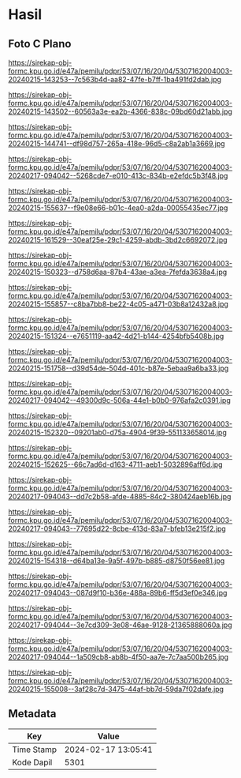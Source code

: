 # Hasil

## Foto C Plano

https://sirekap-obj-formc.kpu.go.id/e47a/pemilu/pdpr/53/07/16/20/04/5307162004003-20240215-143253--7c563b4d-aa82-47fe-b7ff-1ba491fd2dab.jpg

https://sirekap-obj-formc.kpu.go.id/e47a/pemilu/pdpr/53/07/16/20/04/5307162004003-20240215-143502--60563a3e-ea2b-4366-838c-09bd60d21abb.jpg

https://sirekap-obj-formc.kpu.go.id/e47a/pemilu/pdpr/53/07/16/20/04/5307162004003-20240215-144741--df98d757-265a-418e-96d5-c8a2ab1a3669.jpg

https://sirekap-obj-formc.kpu.go.id/e47a/pemilu/pdpr/53/07/16/20/04/5307162004003-20240217-094042--5268cde7-e010-413c-834b-e2efdc5b3f48.jpg

https://sirekap-obj-formc.kpu.go.id/e47a/pemilu/pdpr/53/07/16/20/04/5307162004003-20240215-155637--f9e08e66-b01c-4ea0-a2da-00055435ec77.jpg

https://sirekap-obj-formc.kpu.go.id/e47a/pemilu/pdpr/53/07/16/20/04/5307162004003-20240215-161529--30eaf25e-29c1-4259-abdb-3bd2c6692072.jpg

https://sirekap-obj-formc.kpu.go.id/e47a/pemilu/pdpr/53/07/16/20/04/5307162004003-20240215-150323--d758d6aa-87b4-43ae-a3ea-7fefda3638a4.jpg

https://sirekap-obj-formc.kpu.go.id/e47a/pemilu/pdpr/53/07/16/20/04/5307162004003-20240215-155857--c8ba7bb8-be22-4c05-a471-03b8a12432a8.jpg

https://sirekap-obj-formc.kpu.go.id/e47a/pemilu/pdpr/53/07/16/20/04/5307162004003-20240215-151324--e7651119-aa42-4d21-b144-4254bfb5408b.jpg

https://sirekap-obj-formc.kpu.go.id/e47a/pemilu/pdpr/53/07/16/20/04/5307162004003-20240215-151758--d39d54de-504d-401c-b87e-5ebaa9a6ba33.jpg

https://sirekap-obj-formc.kpu.go.id/e47a/pemilu/pdpr/53/07/16/20/04/5307162004003-20240217-094042--49300d9c-506a-44e1-b0b0-976afa2c0391.jpg

https://sirekap-obj-formc.kpu.go.id/e47a/pemilu/pdpr/53/07/16/20/04/5307162004003-20240215-152320--09201ab0-d75a-4904-9f39-551133658014.jpg

https://sirekap-obj-formc.kpu.go.id/e47a/pemilu/pdpr/53/07/16/20/04/5307162004003-20240215-152625--66c7ad6d-d163-4711-aeb1-5032896aff6d.jpg

https://sirekap-obj-formc.kpu.go.id/e47a/pemilu/pdpr/53/07/16/20/04/5307162004003-20240217-094043--dd7c2b58-afde-4885-84c2-380424aeb16b.jpg

https://sirekap-obj-formc.kpu.go.id/e47a/pemilu/pdpr/53/07/16/20/04/5307162004003-20240217-094043--77695d22-8cbe-413d-83a7-bfeb13e215f2.jpg

https://sirekap-obj-formc.kpu.go.id/e47a/pemilu/pdpr/53/07/16/20/04/5307162004003-20240215-154318--d64ba13e-9a5f-497b-b885-d8750f56ee81.jpg

https://sirekap-obj-formc.kpu.go.id/e47a/pemilu/pdpr/53/07/16/20/04/5307162004003-20240217-094043--087d9f10-b36e-488a-89b6-ff5d3ef0e346.jpg

https://sirekap-obj-formc.kpu.go.id/e47a/pemilu/pdpr/53/07/16/20/04/5307162004003-20240217-094044--3e7cd309-3e08-46ae-9128-21365888060a.jpg

https://sirekap-obj-formc.kpu.go.id/e47a/pemilu/pdpr/53/07/16/20/04/5307162004003-20240217-094044--1a509cb8-ab8b-4f50-aa7e-7c7aa500b265.jpg

https://sirekap-obj-formc.kpu.go.id/e47a/pemilu/pdpr/53/07/16/20/04/5307162004003-20240215-155008--3af28c7d-3475-44af-bb7d-59da7f02dafe.jpg


## Metadata

| Key        | Value               |
| ---------- | ------------------- |
| Time Stamp | 2024-02-17 13:05:41 |
| Kode Dapil | 5301                |



